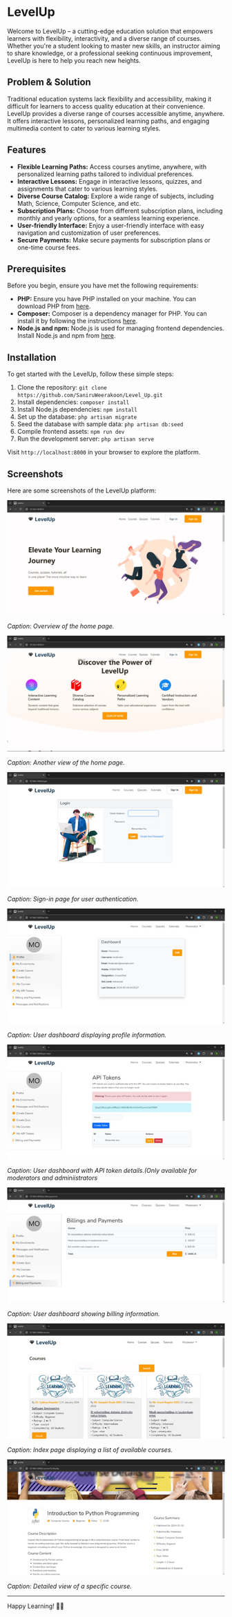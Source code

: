 # LevelUp

Welcome to LevelUp – a cutting-edge education solution that empowers learners with flexibility, interactivity, and a diverse range of courses. Whether you're a student looking to master new skills, an instructor aiming to share knowledge, or a professional seeking continuous improvement, LevelUp is here to help you reach new heights.

## Problem & Solution
Traditional education systems lack flexibility and accessibility, making it difficult for learners to access quality education at their convenience. LevelUp provides a diverse range of courses accessible anytime, anywhere. It offers interactive lessons, personalized learning paths, and engaging multimedia content to cater to various learning styles.

## Features

- **Flexible Learning Paths:** Access courses anytime, anywhere, with personalized learning paths tailored to individual preferences.
- **Interactive Lessons:** Engage in interactive lessons, quizzes, and assignments that cater to various learning styles.
- **Diverse Course Catalog:** Explore a wide range of subjects, including Math, Science, Computer Science, and etc.
- **Subscription Plans:** Choose from different subscription plans, including monthly and yearly options, for a seamless learning experience.
- **User-friendly Interface:** Enjoy a user-friendly interface with easy navigation and customization of user preferences.
- **Secure Payments:** Make secure payments for subscription plans or one-time course fees.

## Prerequisites

Before you begin, ensure you have met the following requirements:

- **PHP:** Ensure you have PHP installed on your machine. You can download PHP from [here](https://www.php.net/downloads).
- **Composer:** Composer is a dependency manager for PHP. You can install it by following the instructions [here](https://getcomposer.org/download/).
- **Node.js and npm:** Node.js is used for managing frontend dependencies. Install Node.js and npm from [here](https://nodejs.org/).
  
## Installation

To get started with the LevelUp, follow these simple steps:

1. Clone the repository: `git clone https://github.com/SaniruWeerakoon/Level_Up.git`
2. Install dependencies: `composer install`
3. Install Node.js dependencies: `npm install`
4. Set up the database: `php artisan migrate`
5. Seed the database with sample data: `php artisan db:seed`
6. Compile frontend assets: `npm run dev`
7. Run the development server: `php artisan serve`

Visit `http://localhost:8000` in your browser to explore the platform.

## Screenshots

Here are some screenshots of the LevelUp platform:

![Home](screenshots_readme/Home.jpg)

*Caption: Overview of the home page.*


![Home_2](screenshots_readme/Home_2.jpg)

*Caption: Another view of the home page.*


![Sign In](screenshots_readme/sign_in.jpg)

*Caption: Sign-in page for user authentication.*

![Dashboard Profile](screenshots_readme/Dashboard_profile.jpg)

*Caption: User dashboard displaying profile information.*

![Dashboard API](screenshots_readme/Dashboard_API.jpg)

*Caption: User dashboard with API token details.(Only available for moderators and adminiistrators*

![Dashboard Bills](screenshots_readme/Dashboard_Bills.jpg)

*Caption: User dashboard showing billing information.*

![Courses Index](screenshots_readme/Courses_index.jpg)

*Caption: Index page displaying a list of available courses.*

![Courses Display](screenshots_readme/Courses_display.jpg)

*Caption: Detailed view of a specific course.*



---

Happy Learning! 🚀✨

